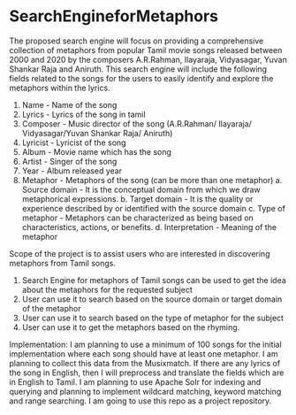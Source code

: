 # SearchEngineforMetaphors

The proposed search engine will focus on providing a comprehensive collection of metaphors from popular Tamil movie songs released between 2000 and 2020 by the composers A.R.Rahman, Ilayaraja, Vidyasagar, Yuvan Shankar Raja and Aniruth. This search engine will include the following fields related to the songs for the users to easily identify and explore the metaphors within the lyrics.
1.	Name - Name of the song
2.	Lyrics - Lyrics of the song in tamil
3.	Composer - Music director of the song (A.R.Rahman/ Ilayaraja/ Vidyasagar/Yuvan Shankar Raja/ Aniruth)
4.	Lyricist - Lyricist of the song
5.	Album - Movie name which has the song
6.	Artist - Singer of the song
7.	Year - Album released year
8.	Metaphor - Metaphors of the song (can be more than one metaphor)
a.	Source domain - It is the conceptual domain from which we draw metaphorical expressions.
b.	Target domain - It is the quality or experience described by or identified with the source domain
c.	Type of metaphor - Metaphors can be characterized as being based on characteristics, actions, or benefits.
d.	Interpretation - Meaning of the metaphor

Scope of the project is to assist users who are interested in discovering metaphors
from Tamil songs.
1.	Search Engine for metaphors of Tamil songs can be used to get the idea about the metaphors for the requested subject
2.	User can use it to search based on the source domain or target domain of the metaphor
3.	User can use it to search based on the type of metaphor for the subject
4.	User can use it to get the metaphors based on the rhyming.

Implementation: I am planning to use a minimum of 100 songs for the initial implementation where each song should have at least one metaphor. I am planning to collect this data from the Musixmatch. If there are any lyrics of the song in English, then I will preprocess and translate the fields which are in English to Tamil. I am planning to use Apache Solr for indexing and querying and planning to implement wildcard matching, keyword matching and range searching. I am going to use this repo as a project repository.
